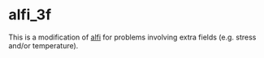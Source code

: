 # alfi_3f

This is a modification of [alfi](https://github.com/florianwechsung/alfi) for problems involving extra fields (e.g. stress and/or temperature).
